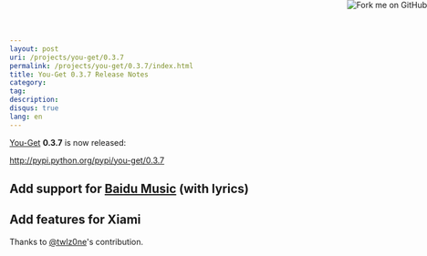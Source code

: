 ```yaml
---
layout: post
uri: /projects/you-get/0.3.7
permalink: /projects/you-get/0.3.7/index.html
title: You-Get 0.3.7 Release Notes
category:
tag:
description:
disqus: true
lang: en
---
```


[You-Get](https://github.com/soimort/you-get) __0.3.7__ is now released:

<http://pypi.python.org/pypi/you-get/0.3.7>

## Add support for [Baidu Music](http://music.baidu.com) (with lyrics)

## Add features for Xiami

Thanks to [@twlz0ne](https://github.com/twlz0ne)'s contribution.



<a href="https://github.com/soimort/you-get"><img style="position: absolute; top: 0; right: 0; border: 0;" src="https://s3.amazonaws.com/github/ribbons/forkme_right_orange_ff7600.png" alt="Fork me on GitHub"></a>
